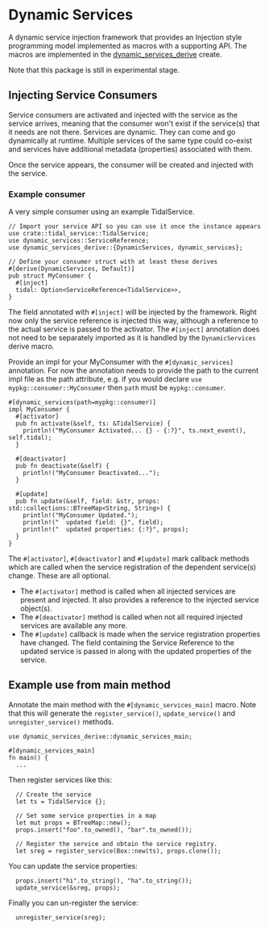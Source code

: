 # Dynamic Services

A dynamic service injection framework that provides an Injection style
programming model implemented as macros with a supporting API. The macros
are implemented in the
[dynamic_services_derive](https://crates.io/crates/dynamic_services_derive) create.

Note that this package is still in experimental stage.

## Injecting Service Consumers

Service consumers are activated and injected with the service as the service
arrives, meaning that the consumer won't exist if the service(s) that it needs
are not there. Services are dynamic. They can come and go dynamically at runtime.
Multiple services of the same type could co-exist and services have additional metadata
(properties) associated with them.

Once the service appears, the consumer will be created and injected with the service.

### Example consumer

A very simple consumer using an example TidalService.

```
// Import your service API so you can use it once the instance appears
use crate::tidal_service::TidalService;
use dynamic_services::ServiceReference;
use dynamic_services_derive::{DynamicServices, dynamic_services};

// Define your consumer struct with at least these derives
#[derive(DynamicServices, Default)]
pub struct MyConsumer {
  #[inject]
  tidal: Option<ServiceReference<TidalService>>,
}
```
The field annotated with `#[inject]` will be injected by the framework. Right
now only the service reference is injected this way, although a reference to
the actual service is passed to the activator. The `#[inject]` annotation does
not need to be separately imported as it is handled by the `DynamicServices`
derive macro.

Provide an impl for your MyConsumer with the `#[dynamic_services]` annotation.
For now the annotation needs to provide the path to the current impl file as
the path attribute,
e.g. if you would declare `use mypkg::consumer::MyConsumer` then `path` must
be `mypkg::consumer`.

```
#[dynamic_services(path=mypkg::consumer)]
impl MyConsumer {
  #[activator]
  pub fn activate(&self, ts: &TidalService) {
    println!("MyConsumer Activated... {} - {:?}", ts.next_event(), self.tidal);
  }

  #[deactivator]
  pub fn deactivate(&self) {
    println!("MyConsumer Deactivated...");
  }

  #[update]
  pub fn update(&self, field: &str, props: std::collections::BTreeMap<String, String>) {
    println!("MyConsumer Updated.");
    println!("  updated field: {}", field);
    println!("  updated properties: {:?}", props);
  }
}
```

The `#[activator]`, `#[deactivator]` and `#[update]` mark callback methods
which are called when the service registration of the dependent service(s)
change. These are all optional.

* The `#[activator]` method is called when all injected services are present
and injected. It also provides a reference to the injected service object(s).
* The `#[deactivator]` method is called when not all required injected services
are available any more.
* The `#[update]` callback is made when the service registration properties
have changed. The field containing the Service Reference to the updated service
is passed in along with the updated properties of the service.

## Example use from main method
Annotate the main method with the `#[dynamic_services_main]` macro. Note that this
will generate the `register_service()`, `update_service()` and `unregister_service()` methods.

```
use dynamic_services_derive::dynamic_services_main;

#[dynamic_services_main]
fn main() {
  ...
```

Then register services like this:
```
  // Create the service
  let ts = TidalService {};

  // Set some service properties in a map
  let mut props = BTreeMap::new();
  props.insert("foo".to_owned(), "bar".to_owned());

  // Register the service and obtain the service registry.
  let sreg = register_service(Box::new(ts), props.clone());
```

You can update the service properties:
```
  props.insert("hi".to_string(), "ha".to_string());
  update_service(&sreg, props);
```

Finally you can un-register the service:
```
  unregister_service(sreg);
```
